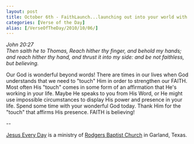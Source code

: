 ```yaml
---
layout: post
title: October 6th - FaithLaunch...launching out into your world with
categories: [Verse of the Day]
alias: [/VerseOfTheDay/2010/10/06/]
---
```


_John 20:27  
Then saith he to Thomas, Reach hither thy finger, and behold my
hands; and reach hither thy hand, and thrust it into my side: and be
not faithless, but believing._

Our God is wonderful beyond words! There are times in our lives
when God understands that we need to "touch" Him in order to
strengthen our FAITH. Most often His "touch" comes in some form of an
affirmation that He's working in your life. Maybe He speaks to you
from His Word, or He might use impossible circumstances to display
His power and presence in your life. Spend some time with your
wonderful God today. Thank Him for the "touch" that affirms His
presence. FAITH is believing!

 --

<a href=http://jesuseveryday.net>Jesus Every Day</a> is a ministry of <a href=http://rodgersbaptist.net>Rodgers Baptist Church</a> in Garland, Texas.
